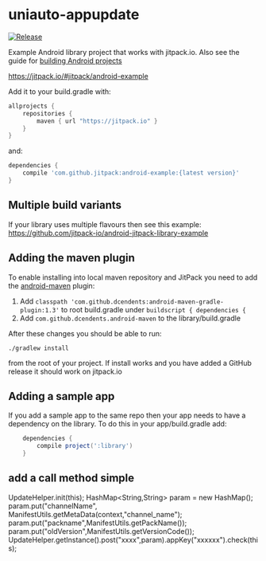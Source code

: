 # uniauto-appupdate

[![Release](https://img.shields.io/github/release/jitpack/android-example.svg?label=Jitpack)](https://jitpack.io/#jitpack/android-example)

Example Android library project that works with jitpack.io.
Also see the guide for [building Android projects](https://github.com/jitpack/jitpack.io/blob/master/ANDROID.md)

https://jitpack.io/#jitpack/android-example

Add it to your build.gradle with:
```gradle
allprojects {
    repositories {
        maven { url "https://jitpack.io" }
    }
}
```
and:

```gradle
dependencies {
    compile 'com.github.jitpack:android-example:{latest version}'
}
```

## Multiple build variants

If your library uses multiple flavours then see this example:
https://github.com/jitpack-io/android-jitpack-library-example

## Adding the maven plugin

To enable installing into local maven repository and JitPack you need to add the [android-maven](https://github.com/dcendents/android-maven-gradle-plugin) plugin:

1. Add `classpath 'com.github.dcendents:android-maven-gradle-plugin:1.3'` to root build.gradle under `buildscript { dependencies {`
2. Add `com.github.dcendents.android-maven` to the library/build.gradle

After these changes you should be able to run:

    ./gradlew install
    
from the root of your project. If install works and you have added a GitHub release it should work on jitpack.io

## Adding a sample app 

If you add a sample app to the same repo then your app needs to have a dependency on the library. To do this in your app/build.gradle add:

```gradle
    dependencies {
        compile project(':library')
    }
```

## add a call method simple

UpdateHelper.init(this);
        HashMap<String,String> param = new HashMap();
        param.put("channelName", ManifestUtils.getMetaData(context,"channel_name");
        param.put("packname",ManifestUtils.getPackName());
        param.put("oldVersion",ManifestUtils.getVersionCode());
        UpdateHelper.getInstance().post("xxxx",param).appKey("xxxxxx").check(this);

